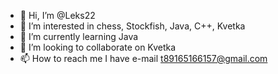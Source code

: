 - 👋 Hi, I’m @Leks22
- 👀 I’m interested in chess, Stockfish, Java, C++, Kvetka
- 🌱 I’m currently learning Java
- 💞️ I’m looking to collaborate on Kvetka
- 📫 How to reach me I have e-mail t89165166157@gmail.com

<!---
Leks22/Leks22 is a ✨ special ✨ repository because its `README.md` (this file) appears on your GitHub profile.
You can click the Preview link to take a look at your changes.
--->
